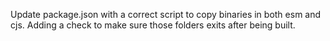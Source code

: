 Update package.json with a correct script to copy binaries in both esm and cjs. Adding a check to make sure those folders exits after being built.